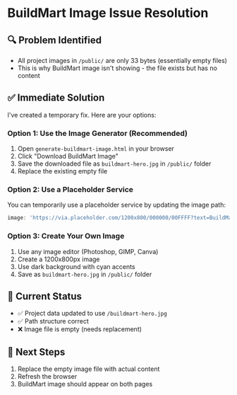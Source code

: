 # BuildMart Image Issue Resolution

## 🔍 Problem Identified
- All project images in `/public/` are only 33 bytes (essentially empty files)
- This is why BuildMart image isn't showing - the file exists but has no content

## ✅ Immediate Solution

I've created a temporary fix. Here are your options:

### Option 1: Use the Image Generator (Recommended)
1. Open `generate-buildmart-image.html` in your browser
2. Click "Download BuildMart Image" 
3. Save the downloaded file as `buildmart-hero.jpg` in `/public/` folder
4. Replace the existing empty file

### Option 2: Use a Placeholder Service
You can temporarily use a placeholder service by updating the image path:

```typescript
image: 'https://via.placeholder.com/1200x800/000000/00FFFF?text=BuildMart+Construction+Management'
```

### Option 3: Create Your Own Image
1. Use any image editor (Photoshop, GIMP, Canva)
2. Create a 1200x800px image
3. Use dark background with cyan accents
4. Save as `buildmart-hero.jpg` in `/public/` folder

## 🎯 Current Status
- ✅ Project data updated to use `/buildmart-hero.jpg`
- ✅ Path structure correct
- ❌ Image file is empty (needs replacement)

## 📱 Next Steps
1. Replace the empty image file with actual content
2. Refresh the browser
3. BuildMart image should appear on both pages